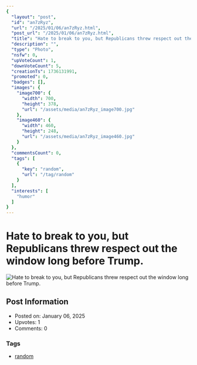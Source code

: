 ```yaml
---
{
  "layout": "post",
  "id": "an7zRyz",
  "url": "/2025/01/06/an7zRyz.html",
  "post_url": "/2025/01/06/an7zRyz.html",
  "title": "Hate to break to you, but Republicans threw respect out the window long before Trump.",
  "description": "",
  "type": "Photo",
  "nsfw": 0,
  "upVoteCount": 1,
  "downVoteCount": 5,
  "creationTs": 1736131991,
  "promoted": 0,
  "badges": [],
  "images": {
    "image700": {
      "width": 700,
      "height": 378,
      "url": "/assets/media/an7zRyz_image700.jpg"
    },
    "image460": {
      "width": 460,
      "height": 248,
      "url": "/assets/media/an7zRyz_image460.jpg"
    }
  },
  "commentsCount": 0,
  "tags": [
    {
      "key": "random",
      "url": "/tag/random"
    }
  ],
  "interests": [
    "humor"
  ]
}
---
```


# Hate to break to you, but Republicans threw respect out the window long before Trump.

![Hate to break to you, but Republicans threw respect out the window long before Trump.](/assets/media/an7zRyz_image700.jpg)

## Post Information

- Posted on: January 06, 2025
- Upvotes: 1
- Comments: 0

### Tags

- [random](/tag/random)
